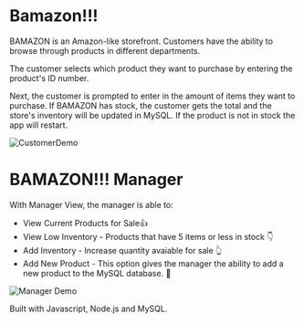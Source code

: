 # Bamazon!!!
BAMAZON is an Amazon-like storefront. Customers have the ability to browse through products in different departments. 

The customer selects which product they want to purchase by entering the product's ID number. 

Next, the customer is prompted to enter in the amount of items they want to purchase. If BAMAZON has stock, the customer gets the total and the store's inventory will be updated in MySQL. If the product is not in stock the app will restart.

![CustomerDemo](./images/CustomerV.gif)

# BAMAZON!!! Manager
With Manager View, the manager is able to:

* View Current Products for Sale:thumbsup:
* View Low Inventory - Products that have 5 items or less in stock :point_down:
* Add Inventory - Increase quantity avaiable for sale :point_up_2:
* Add New Product - This option gives the manager the ability to add a new product to the MySQL database. :handshake:

![Manager Demo](./images/MgmT.gif)

Built with Javascript, Node.js and MySQL.





